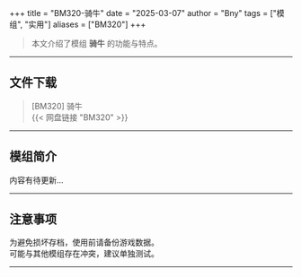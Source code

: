 +++
title = "BM320-骑牛"
date = "2025-03-07"
author = "Bny"
tags = ["模组", "实用"]
aliases = ["BM320"]
+++

> 本文介绍了模组 **骑牛** 的功能与特点。

---

## 文件下载

> [BM320] 骑牛  
{{< 网盘链接 "BM320" >}}  

---

## 模组简介

>  
内容有待更新...  

---

## 注意事项

>  
为避免损坏存档，使用前请备份游戏数据。  
可能与其他模组存在冲突，建议单独测试。  

---

